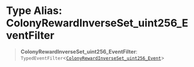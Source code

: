 # Type Alias: ColonyRewardInverseSet\_uint256\_EventFilter

> **ColonyRewardInverseSet\_uint256\_EventFilter**: `TypedEventFilter`\<[`ColonyRewardInverseSet_uint256_Event`](ColonyRewardInverseSet_uint256_Event.md)\>
